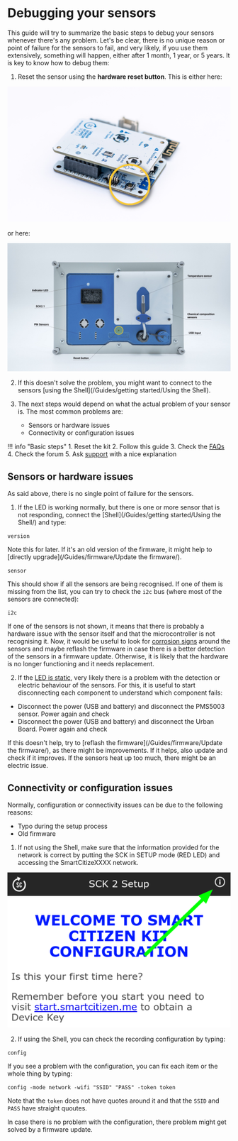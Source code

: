 # Debugging your sensors

This guide will try to summarize the basic steps to debug your sensors whenever there's any problem. Let's be clear, there is no unique reason or point of failure for the sensors to fail, and very likely, if you use them extensively, something will happen, either after 1 month, 1 year, or 5 years. It is key to know how to debug them:

1. Reset the sensor using the **hardware reset button**. This is either here:

![](/assets/images/sck_2/SCK21_Reset.png)

or here:

![](/assets/images/station-v3-bottom-anotated-reset.jpeg)

2. If this doesn't solve the problem, you might want to connect to the sensors [using the Shell](/Guides/getting started/Using the Shell). 

3. The next steps would depend on what the actual problem of your sensor is. The most common problems are:
    - Sensors or hardware issues
    - Connectivity or configuration issues

!!! info "Basic steps"
    1. Reset the kit
    2. Follow this guide
    3. Check the [FAQs](/_FAQ)
    4. Check the forum
    5. Ask [support](mailto:support@smartcitizen.me) with a nice explanation

## Sensors or hardware issues

As said above, there is no single point of failure for the sensors.

1. If the LED is working normally, but there is one or more sensor that is not responding, connect the [Shell](/Guides/getting started/Using the Shell/) and type:

```
version
```

Note this for later. If it's an old version of the firmware, it might help to [directly upgrade](/Guides/firmware/Update the firmware/).

```
sensor
```

This should show if all the sensors are being recognised. If one of them is missing from the list, you can try to check the `i2c` bus (where most of the sensors are connected):

```
i2c
```

If one of the sensors is not shown, it means that there is probably a hardware issue with the sensor itself and that the microcontroller is not recognising it. Now, it would be useful to look for [corrosion signs](https://forum.smartcitizen.me/t/unit-failure-suffering-from-weather/1262) around the sensors and maybe reflash the firmware in case there is a better detection of the sensors in a firmware update. Otherwise, it is likely that the hardware is no longer functioning and it needs replacement.

2. If the [LED is static](https://forum.smartcitizen.me/t/persistent-green-light-during-onboarding/1330/25), very likely there is a problem with the detection or electric behaviour of the sensors. For this, it is useful to start disconnecting each component to understand which component fails:

- Disconnect the power (USB and battery) and disconnect the PMS5003 sensor. Power again and check
- Disconnect the power (USB and battery) and disconnect the Urban Board. Power again and check

If this doesn't help, try to [reflash the firmware](/Guides/firmware/Update the firmware/), as there might be improvements. If it helps, also update and check if it improves. If the sensors heat up too much, there might be an electric issue.

## Connectivity or configuration issues

Normally, configuration or connectivity issues can be due to the following reasons:
- Typo during the setup process
- Old firmware

1. If not using the Shell, make sure that the information provided for the network is correct by putting the SCK in SETUP mode (RED LED) and accessing the SmartCitizeXXXX network.

![](/assets/images/sck_2/esp_force_upload_1.png)

2. If using the Shell, you can check the recording configuration by typing:

```
config
```

If you see a problem with the configuration, you can fix each item or the whole thing by typing:

```
config -mode network -wifi "SSID" "PASS" -token token
```

Note that the `token` does not have quotes around it and that the `SSID` and `PASS` have straight quoutes.

In case there is no problem with the configuration, there problem might get solved by a firmware update.